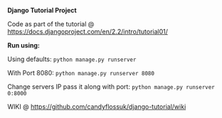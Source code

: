 **Django Tutorial Project**

Code as part of the tutorial @
https://docs.djangoproject.com/en/2.2/intro/tutorial01/

**Run using:**

Using defaults: `python manage.py runserver` 

With Port 8080: `python manage.py runserver 8080`

Change servers IP pass it along with port: `python manage.py runserver 0:8000`

WIKI @ https://github.com/candyflossuk/django-tutorial/wiki
